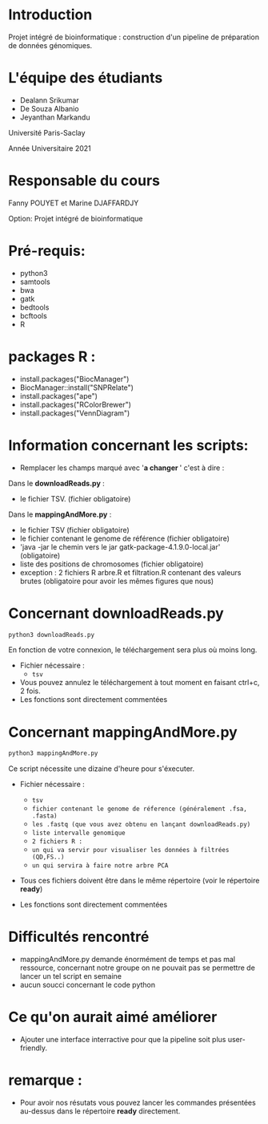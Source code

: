
# Introduction
Projet intégré de bioinformatique : construction d'un pipeline de préparation de
données génomiques.

# L'équipe des étudiants

* Dealann Srikumar
* De Souza Albanio
* Jeyanthan Markandu

Université Paris-Saclay

Année Universitaire 2021

# Responsable du cours

Fanny POUYET et Marine DJAFFARDJY

Option: Projet intégré de bioinformatique 
# Pré-requis: 

* python3
* samtools
* bwa 
* gatk
* bedtools
* bcftools
* R
# packages R :
* install.packages("BiocManager")
* BiocManager::install("SNPRelate")
* install.packages("ape")
* install.packages("RColorBrewer")
* install.packages("VennDiagram")

# Information concernant les scripts:

* Remplacer les champs marqué avec '<b>a changer </b>' c'est à dire :

Dans le <b>downloadReads.py</b> : 
* le fichier TSV. (fichier obligatoire)

Dans le <b>mappingAndMore.py</b> : 

* le fichier TSV (fichier obligatoire)
* le fichier contenant le genome de référence (fichier obligatoire)
*  'java -jar le chemin vers le jar gatk-package-4.1.9.0-local.jar' (obligatoire)
*  liste des positions de chromosomes (fichier obligatoire)
*  exception : 2 fichiers R arbre.R et filtration.R contenant des valeurs brutes (obligatoire pour avoir les mêmes figures que nous)

# Concernant downloadReads.py
 ```sh
python3 downloadReads.py
```  
En fonction de votre connexion, le téléchargement sera plus où moins long.
* Fichier nécessaire :
	- `tsv`
* Vous pouvez annulez le téléchargement à tout moment en faisant ctrl+c, 2 fois.
* Les fonctions sont directement commentées

# Concernant  mappingAndMore.py

 ```sh
python3 mappingAndMore.py
```  
Ce script nécessite  une dizaine d'heure pour s'éxecuter.

* Fichier nécessaire : 
    - `tsv`
   - `fichier contenant le genome de réference (généralement .fsa, .fasta)`
   -  `les .fastq (que vous avez obtenu en lançant downloadReads.py) `
    - `liste intervalle genomique `
    - `2 fichiers R :   `
    - ` un qui va servir pour visualiser les données à filtrées (QD,FS..) `
	-  `un qui servira à faire notre arbre PCA` 

* Tous ces fichiers doivent être dans le même répertoire (voir le répertoire <b>ready</b>)
 
* Les fonctions sont directement commentées

# Difficultés rencontré

* mappingAndMore.py demande énormément de temps et pas mal ressource, concernant notre groupe on ne pouvait pas se permettre de lancer un tel script en semaine
* aucun soucci concernant le code python

# Ce qu'on aurait aimé améliorer

* Ajouter une interface interractive pour que la pipeline soit plus user-friendly.

# remarque : 

* Pour avoir nos résutats vous pouvez lancer les commandes présentées au-dessus dans le répertoire  <b>ready</b> directement.
